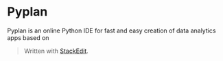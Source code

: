 
# Pyplan
Pyplan is an online Python IDE for fast and easy creation of data analytics apps based on 

> Written with [StackEdit](https://stackedit.io/).
<!--stackedit_data:
eyJoaXN0b3J5IjpbNzA0MTA4MzQxXX0=
-->